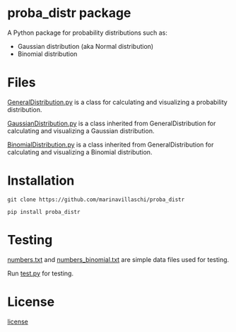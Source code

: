 # proba_distr package

A Python package for probability distributions such as:

- Gaussian distribution (aka Normal distribution)
- Binomial distribution


# Files

[GeneralDistribution.py](https://github.com/marinavillaschi/proba_distr/blob/master/proba_distr/GeneralDistribution.py) is a class for calculating and visualizing a probability distribution.

[GaussianDistribution.py](https://github.com/marinavillaschi/proba_distr/blob/master/proba_distr/GaussianDistribution.py) is a class inherited from GeneralDistribution for calculating and visualizing a Gaussian distribution.

[BinomialDistribution.py](https://github.com/marinavillaschi/proba_distr/blob/master/proba_distr/BinomialDistribution.py) is a class inherited from GeneralDistribution for calculating and visualizing a Binomial distribution.


# Installation

`git clone https://github.com/marinavillaschi/proba_distr`

`pip install proba_distr`

# Testing

[numbers.txt](https://github.com/marinavillaschi/proba_distr/blob/master/numbers.txt) and [numbers_binomial.txt](https://github.com/marinavillaschi/proba_distr/blob/master/numbers_binomial.txt) are simple data files used for testing.

Run [test.py](https://github.com/marinavillaschi/proba_distr/blob/master/test.py) for testing.


# License

[license](https://github.com/marinavillaschi/proba_distr/blob/master/license.txt)